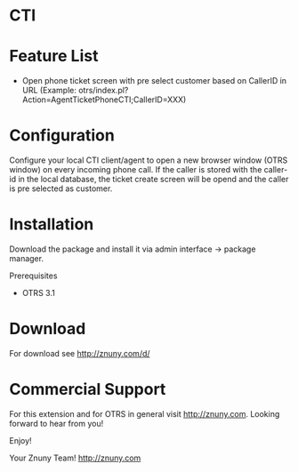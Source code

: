 CTI
===




Feature List
============
* Open phone ticket screen with pre select customer based on CallerID in URL (Example: otrs/index.pl?Action=AgentTicketPhoneCTI;CallerID=XXX)  

Configuration
=============
Configure your local CTI client/agent to open a new browser window (OTRS window) on every incoming phone call. If the caller is stored with the caller-id in the local database, the ticket create screen will be opend and the caller is pre selected as customer.   

Installation
============
Download the package and install it via admin interface -> package manager.

Prerequisites
* OTRS 3.1

Download
========
For download see http://znuny.com/d/

Commercial Support
==================
For this extension and for OTRS in general visit http://znuny.com. Looking forward to hear from you!

Enjoy!

 Your Znuny Team!
 http://znuny.com

